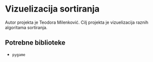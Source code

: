 # Vizuelizacija sortiranja
Autor projekta je Teodora Milenković. Cilj projekta je vizuelizacija raznih algoritama sortiranja.

## Potrebne biblioteke
- `pygame`
